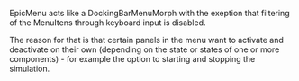 EpicMenu acts like a DockingBarMenuMorph with the exeption that filtering of the MenuItens through keyboard input is disabled.

The reason for that is that certain panels in the menu want to activate and deactivate on their own (depending on the state or states of one or more components) - for example the option to starting and stopping the simulation.